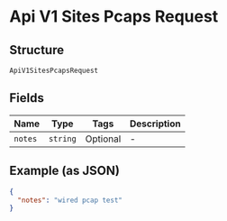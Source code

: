 
# Api V1 Sites Pcaps Request

## Structure

`ApiV1SitesPcapsRequest`

## Fields

| Name | Type | Tags | Description |
|  --- | --- | --- | --- |
| `notes` | `string` | Optional | - |

## Example (as JSON)

```json
{
  "notes": "wired pcap test"
}
```

